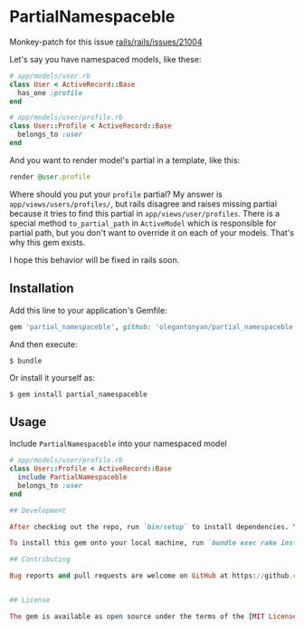 # PartialNamespaceble

Monkey-patch for this issue [rails/rails/issues/21004](https://github.com/rails/rails/issues/21004)

Let's say you have namespaced models, like these:
```ruby
# app/models/user.rb
class User < ActiveRecord::Base
  has_one :profile
end

# app/models/user/profile.rb
class User::Profile < ActiveRecord::Base
  belongs_to :user
end
```
And you want to render model's partial in a template, like this:

```ruby
render @user.profile
```
Where should you put your `profile` partial? My answer is `app/views/users/profiles/`, but rails disagree and raises missing partial because it tries to find this partial in `app/views/user/profiles`.
There is a special method `to_partial_path` in `ActiveModel` which is responsible for partial path, but you don't want to override it on each of your models. That's why this gem exists.

I hope this behavior will be fixed in rails soon.

## Installation

Add this line to your application's Gemfile:

```ruby
gem 'partial_namespaceble', github: 'olegantonyan/partial_namespaceble'
```

And then execute:

    $ bundle

Or install it yourself as:

    $ gem install partial_namespaceble

## Usage

Include `PartialNamespaceble` into your namespaced model
```ruby
# app/models/user/profile.rb
class User::Profile < ActiveRecord::Base
  include PartialNamespaceble
  belongs_to :user
end

## Development

After checking out the repo, run `bin/setup` to install dependencies. You can also run `bin/console` for an interactive prompt that will allow you to experiment.

To install this gem onto your local machine, run `bundle exec rake install`. To release a new version, update the version number in `version.rb`, and then run `bundle exec rake release`, which will create a git tag for the version, push git commits and tags, and push the `.gem` file to [rubygems.org](https://rubygems.org).

## Contributing

Bug reports and pull requests are welcome on GitHub at https://github.com/olegantonyan/partial_namespaceble. This project is intended to be a safe, welcoming space for collaboration, and contributors are expected to adhere to the [Contributor Covenant](contributor-covenant.org) code of conduct.


## License

The gem is available as open source under the terms of the [MIT License](http://opensource.org/licenses/MIT).
